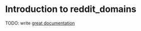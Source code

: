 # Introduction to reddit_domains

TODO: write [great documentation](http://jacobian.org/writing/great-documentation/what-to-write/)
